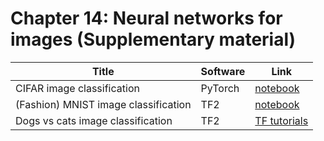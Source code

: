 # Chapter 14: Neural networks for images   (Supplementary material)

[cnn_cifar_pytorch]: https://colab.research.google.com/github/probml/pyprobml/blob/master/book1/supplements/cnn_cifar_pytorch.ipynb
[cnn_mnist_tf]: https://colab.research.google.com/github/probml/pyprobml/blob/master/book1/supplements/cnn_mnist_tf.ipynb


|Title|Software|Link|
|-----------|----|----|
|CIFAR image classification|PyTorch|[notebook][cnn_cifar_pytorch]
|(Fashion) MNIST image classification|TF2|[notebook][cnn_mnist_tf]
|Dogs vs cats image classification|TF2|[TF tutorials](https://www.tensorflow.org/tutorials/images/classification)


<!--
|Transfer learning of a mobilenet model (trained on Imagenet) from keras to dogs vs cats classification|TF2|[TF tutorials](https://www.tensorflow.org/tutorials/images/transfer_learning)
|Transfer learning of a mobilenet model (trained on Imagenet) from TF-hub to flower classification|TF2|[TF tutorials](https://www.tensorflow.org/tutorials/images/transfer_learning_with_hub)
|Image segmentation using Oxford-IIT pets dataset|TF2|[TF tutorials](https://www.tensorflow.org/tutorials/images/segmentation)
|Object detection using TF-hub|TF2|[TF hub tutorials](https://github.com/tensorflow/hub/blob/master/examples/colab/object_detection.ipynb)
|More advanced object detection|TF2|[TF object detection tutorial](https://github.com/tensorflow/models/blob/master/research/object_detection/object_detection_tutorial.ipynb)|
|Deep dream|TF2|[TF tutorial](https://www.tensorflow.org/tutorials/generative/deepdream)|
|Neural style transfer|TF2|[TF tutorial](https://www.tensorflow.org/tutorials/generative/style_transfer)| 
-->

